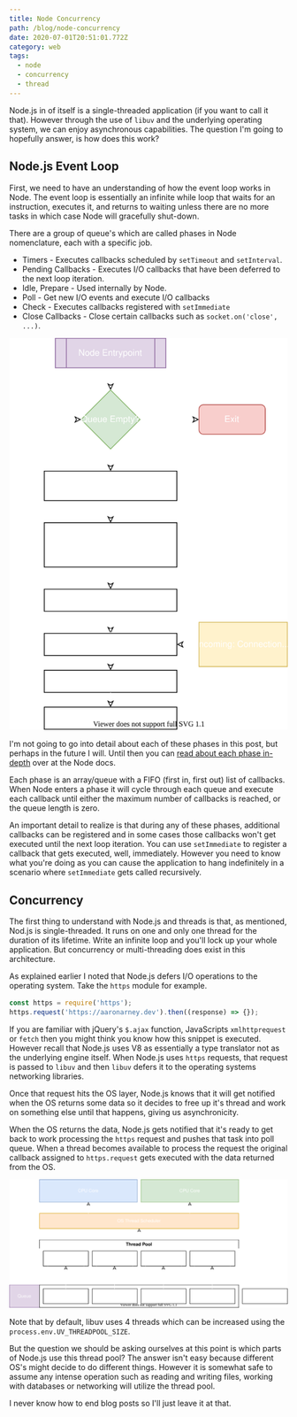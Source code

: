 ```yaml
---
title: Node Concurrency
path: /blog/node-concurrency
date: 2020-07-01T20:51:01.772Z
category: web
tags:
  - node
  - concurrency
  - thread
---
```

Node.js in of itself is a single-threaded application (if you want to call it that). However through the use of `libuv` and the underlying operating system, we can enjoy asynchronous capabilities. The question I'm going to hopefully answer, is how does this work?

## Node.js Event Loop

First, we need to have an understanding of how the event loop works in Node. The event loop is essentially an infinite while loop that waits for an instruction, executes it, and returns to waiting unless there are no more tasks in which case Node will gracefully shut-down.

There are a group of queue's which are called phases in Node nomenclature, each with a specific job.

* Timers - Executes callbacks scheduled by `setTimeout` and `setInterval`.
* Pending Callbacks - Executes I/O callbacks that have been deferred to the next loop iteration.
* Idle, Prepare - Used internally by Node.
* Poll - Get new I/O events and execute I/O callbacks
* Check - Executes callbacks registered with `setImmediate`
* Close Callbacks - Close certain callbacks such as `socket.on('close', ...)`.

![Diagram visualizing the Node JS event loop](uploads/event-loop.svg)

I'm not going to go into detail about each of these phases in this post, but perhaps in the future I will. Until then you can [read about each phase in-depth](https://nodejs.org/en/docs/guides/event-loop-timers-and-nexttick/#phases-in-detail) over at the Node docs.

Each phase is an array/queue with a FIFO (first in, first out) list of callbacks. When Node enters a phase it will cycle through each queue and execute each callback until either the maximum number of callbacks is reached, or the queue length is zero.

An important detail to realize is that during any of these phases, additional callbacks can be registered and in some cases those callbacks won't get executed until the next loop iteration. You can use `setImmediate` to register a callback that gets executed, well, immediately. However you need to know what you're doing as you can cause the application to hang indefinitely in a scenario where `setImmediate` gets called recursively.

## Concurrency

The first thing to understand with Node.js and threads is that, as mentioned, Nod.js is single-threaded. It runs on one and only one thread for the duration of its lifetime. Write an infinite loop and you'll lock up your whole application. But concurrency or multi-threading does exist in this architecture.

As explained earlier I noted that Node.js defers I/O operations to the operating system. Take the `https` module for example.

```javascript
const https = require('https');
https.request('https://aaronarney.dev').then((response) => {});
```

If you are familiar with jQuery's `$.ajax` function, JavaScripts `xmlhttprequest` or `fetch` then you might think you know how this snippet is executed. However recall that Node.js uses V8 as essentially a type translator not as the underlying engine itself. When Node.js uses `https` requests, that request is passed to `libuv` and then `libuv` defers it to the operating systems networking libraries. 

Once that request hits the OS layer, Node.js knows that it will get notified when the OS returns some data so it decides to free up it's thread and work on something else until that happens, giving us asynchronicity. 

When the OS returns the data, Node.js gets notified that it's ready to get back to work processing the `https` request and pushes that task into poll queue. When a thread becomes available to process the request the original callback assigned to `https.request` gets executed with the data returned from the OS.

![Diagram demonstrating how tasks are routed through the thread pool, into the O.S thread scheduler and finally to the CPU](uploads/thread-queue.svg)

Note that by default, libuv uses 4 threads which can be increased using the `process.env.UV_THREADPOOL_SIZE`.

But the question we should be asking ourselves at this point is which parts of Node.js use this thread pool? The answer isn't easy because different OS's might decide to do different things. However it is somewhat safe to assume any intense operation such as reading and writing files, working with databases or networking will utilize the thread pool.

I never know how to end blog posts so I'll just leave it at that.